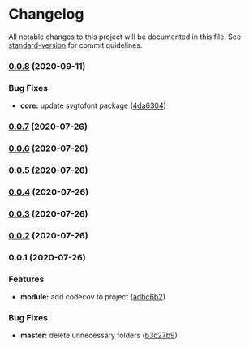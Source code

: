 # Changelog

All notable changes to this project will be documented in this file. See [standard-version](https://github.com/conventional-changelog/standard-version) for commit guidelines.

### [0.0.8](https://github.com/omidbakhshi/nuxt-icon-font/compare/v0.0.7...v0.0.8) (2020-09-11)


### Bug Fixes

* **core:** update svgtofont package ([4da6304](https://github.com/omidbakhshi/nuxt-icon-font/commit/4da63040ab1863a3b0cc78d0e5bb60863ff34d19))

### [0.0.7](https://github.com/omidbakhshi/nuxt-icon-font/compare/v0.0.6...v0.0.7) (2020-07-26)

### [0.0.6](https://github.com/omidbakhshi/nuxt-icon-font/compare/v0.0.5...v0.0.6) (2020-07-26)

### [0.0.5](https://github.com/omidbakhshi/nuxt-icon-font/compare/v0.0.4...v0.0.5) (2020-07-26)

### [0.0.4](https://github.com/omidbakhshi/nuxt-icon-font/compare/v0.0.3...v0.0.4) (2020-07-26)

### [0.0.3](///compare/v0.0.2...v0.0.3) (2020-07-26)

### [0.0.2](///compare/v0.0.1...v0.0.2) (2020-07-26)

### 0.0.1 (2020-07-26)


### Features

* **module:** add codecov to project ([adbc6b2](///commit/adbc6b2a7ff7aac491f867bf92ed9e3e4c8b4670))


### Bug Fixes

* **master:** delete unnecessary folders ([b3c27b9](///commit/b3c27b954f4fb479b255861c670861198a2c7410))
